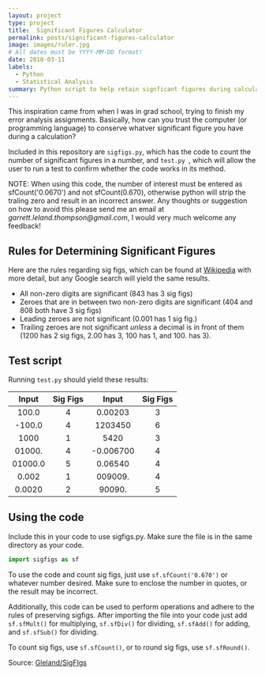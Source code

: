 ```yaml
---
layout: project
type: project
title:  Significant Figures Calculator
permalink: posts/significant-figures-calculator
image: images/ruler.jpg
# All dates must be YYYY-MM-DD format!
date: 2018-03-11
labels:
  - Python
  - Statistical Analysis
summary: Python script to help retain signficant figures during calculations
---
```


This inspiration came from when I was in grad school, trying to finish my error analysis assignments. Basically, how can you trust the computer (or programming language) to conserve whatver significant figure you have during a calculation?

 Included in this repository are `sigfigs.py`, which has the code to count the number of significant figures in a number, and `test.py `, which will allow the user to run a test to confirm whether the code works in its method.
 
NOTE: When using this code, the number of interest must be entered as sfCount('0.0670') and not sfCount(0.670), otherwise python will strip the traling zero and result in an incorrect answer. Any thoughts or suggestion on how to avoid this please send me an email at _garrett.leland.thompson@gmail.com_, I would very much welcome any feedback!


## Rules for Determining Significant Figures

Here are the rules regarding sig figs, which can be found at [Wikipedia](https://en.wikipedia.org/wiki/Significant_figures) with more detail, but any Google search will yield the same results.

 - All non-zero digits are significant (843 has 3 sig figs)
 - Zeroes that are in between two non-zero digits are significant (404 and 808 both have 3 sig figs)
 - Leading zeroes are not significant (0.001 has 1 sig fig.)
 - Trailing zeroes are not significant *unless* a decimal is in front of them (1200 has 2 sig figs, 2.00 has 3, 100 has 1, and 100. has 3).
 
 
 
## Test script 
 
 Running `test.py` should yield these results:
 

|Input|Sig Figs|Input| Sig Figs|
|:----:|:---:|:---:|:---:|
|100.0|4|0.00203|3|
|  -100.0 |        4 |   1203450 |        6 |
|  1000   |        1 |      5420 |        3 |
|  01000. |        4 | -0.006700 |        4 |
| 01000.0 |        5 |   0.06540 |        4 |
|   0.002 |        1 |   009009. |        4 |
|  0.0020 |        2 |    90090. |        5 |


## Using the code

Include this in your code to use sigfigs.py. Make sure the file is in the same directory as your code.

```python
import sigfigs as sf
```

To use the code and count sig figs, just use ```sf.sfCount('0.670')``` or whatever number desired. Make sure to enclose the number in quotes, or the result may be incorrect.

Additionally, this code can be used to perform operations and adhere to the rules of preserving sigfigs. After importing the file into your code just add ```sf.sfMult()``` for multiplying, ```sf.sfDiv()``` for dividing, ```sf.sfAdd()``` for adding, and ```sf.sfSub()``` for dividing.

To count sig figs, use ```sf.sfCount()```, or to round sig figs, use ```sf.sfRound()```.

Source: <a href="https://github.com/Gleland/SigFigs"><i class="large github icon"></i>Gleland/SigFIgs</a>
